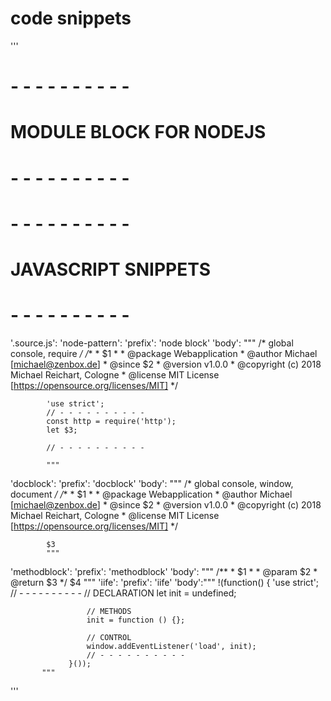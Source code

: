# code snippets

'''
# - - - - - - - - - -
# MODULE BLOCK FOR NODEJS
# - - - - - - - - - -
# - - - - - - - - - -
# JAVASCRIPT SNIPPETS
# - - - - - - - - - -
'.source.js':
  'node-pattern':
    'prefix': 'node block'
    'body': """
            /* global console, require */
            /**
            * $1
            *
            * @package Webapplication
            * @author Michael [michael@zenbox.de]
            * @since $2
            * @version v1.0.0
            * @copyright (c) 2018 Michael Reichart, Cologne
            * @license MIT License [https://opensource.org/licenses/MIT]
            */

            'use strict';
            // - - - - - - - - - -
            const http = require('http');
            let $3;

            // - - - - - - - - - -

            """
  'docblock':
    'prefix': 'docblock'
    'body': """
            /* global console, window, document */
            /**
             * $1
             *
             * @package Webapplication
             * @author Michael [michael@zenbox.de]
             * @since $2
             * @version v1.0.0
             * @copyright (c) 2018 Michael Reichart, Cologne
             * @license MIT License [https://opensource.org/licenses/MIT]
             */

            $3
            """
  'methodblock':
    'prefix': 'methodblock'
    'body': """
            /**
             * $1
             *
             * @param $2
             * @return $3
             */
            $4
            """
  'iife':
    'prefix': 'iife'
    'body':"""
                 !(function() {
                     'use strict';
                     // - - - - - - - - - -
                     // DECLARATION
                     let init = undefined;

                     // METHODS
                     init = function () {};

                     // CONTROL
                     window.addEventListener('load', init);
                     // - - - - - - - - - -
                 }());
           """
'''
